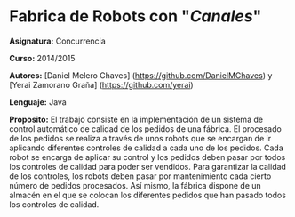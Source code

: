 # Fabrica de Robots con "*Canales*"

**Asignatura:** Concurrencia

**Curso:** 2014/2015

**Autores:** [Daniel Melero Chaves] (https://github.com/DanielMChaves) y [Yerai Zamorano Graña] (https://github.com/yerai)

**Lenguaje:** Java

**Proposito:** El trabajo consiste en la implementación de un sistema de control automático de calidad de los pedidos de una fábrica. El procesado de los pedidos se realiza a través de unos robots que se encargan de ir aplicando diferentes controles de calidad a cada uno de los pedidos. Cada robot se encarga de aplicar su control y los pedidos deben pasar por todos los controles de calidad para poder ser vendidos. Para garantizar la calidad de los controles, los robots deben pasar por mantenimiento cada cierto número de pedidos procesados. Así mismo, la fábrica dispone de un almacén en el que se colocan los diferentes pedidos que han pasado todos los controles de calidad.

